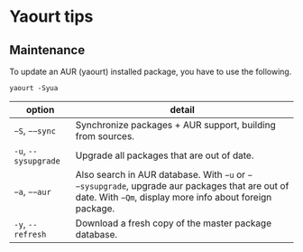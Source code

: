 # Yaourt tips

## Maintenance

To update an AUR (yaourt) installed package, you have to use the following.

    yaourt -Syua

|       option       |                    detail
-------------------- |-------------------------------------------------------
`−S`, `−−sync`       | Synchronize packages + AUR support, building from sources.
`-u`, `--sysupgrade` | Upgrade all packages that are out of date.
`−a`, `−−aur`        | Also search in AUR database. With `−u` or `−−sysupgrade`, upgrade aur packages that are out of date. With `−Qm`, display more info about foreign package.
`-y`, `--refresh`    | Download a fresh copy of the master package database.

